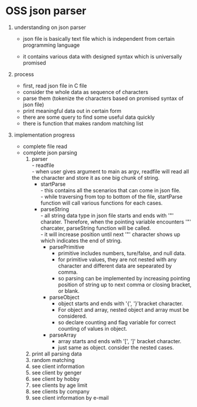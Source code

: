 # OSS json parser

1. understanding on json parser

   - json file is basically text file which is independent from certain programming language

   - it contains various data with designed syntax which is universally promised

2. process

   - first, read json file in C file
   - consider the whole data as sequence of characters
   - parse them (tokenize the characters based on promised syntax of json file)
   - print meaningful data out in certain form
   - there are some query to find some useful data quickly
   - there is function that makes random matching list

3. implementation progress

   - complete file read
   - complete json parsing
      1. parser   
             - readfile  
                  - when user gives argument to main as argv, readfile will read all the character and store it as one big chunk of string.  
	      - startParse  
                  - this contains all the scenarios that can come in json file.  
                  - while traversing from top to bottom of the file, startParse function will call various functions for each cases.   
	      - parseString  
                  - all string data type in json file starts and ends with '"' charater. Therefore, when the pointing variable encounters '"' charcater, parseString function will be called.  
                  - it will increase position until next '"' character shows up which indicates the end of string.  
             - parsePrimitive  
                  - primitive includes numbers, ture/false, and null data.  
                  - for primitive values, they are not nested with any character and different data are sepearated by comma.  
                  - so parsing can be implemented by increasing pointing position of string up to next comma or closing bracket, or blank.  
             - parseObject  
                  - object starts and ends with '{', '}'bracket character.  
                  - For object and array, nested object and array must be considered.  
                  - so declare counting and flag variable for correct counting of values in object.  
             - parseArray  
                  - array starts and ends with '[', ']' bracket character.  
                  - just same as object. consider the nested cases.  
      2. print all parsing data
      3. random matching
      4. see client information
      5. see client by genger
      6. see client by hobby
      7. see clients by age limit
      8. see clients by company
      9. see client information by e-mail
